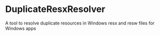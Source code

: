 # DuplicateResxResolver
A tool to resolve duplicate resources in Windows resx and resw files for Windows apps
